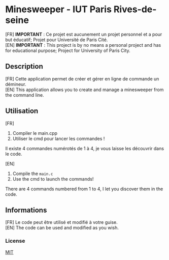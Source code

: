 # Minesweeper - IUT Paris Rives-de-seine

[FR] **IMPORTANT** : Ce projet est aucunement un projet personnel et a pour but éducatif; Projet pour Université de Paris Cité.\
[EN] **IMPORTANT** : This project is by no means a personal project and has for educational purpose; Project for University of Paris City.

## Description

[FR] Cette application permet de créer et gérer en ligne de commande un démineur.\
[EN] This application allows you to create and manage a minesweeper from the command line.

## Utilisation
[FR]
1. Compiler le main.cpp
2. Utiliser le cmd pour lancer les commandes !

Il existe 4 commandes numérotés de 1 à 4, je vous laisse les découvrir dans le code.

[EN]
1. Compile the `main.c`
2. Use the cmd to launch the commands!

There are 4 commands numbered from 1 to 4, I let you discover them in the code.

## Informations
[FR] Le code peut être utilisé et modifié à votre guise.\
[EN] The code can be used and modified as you wish.


### License

[MIT](https://choosealicense.com/licenses/mit/)
